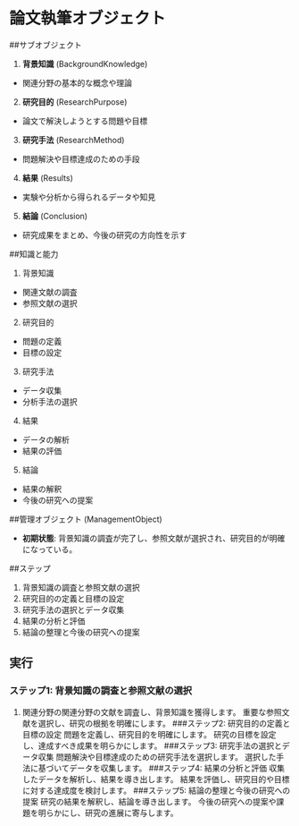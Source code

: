 # 論文執筆オブジェクト
##サブオブジェクト
1. **背景知識** (BackgroundKnowledge)
- 関連分野の基本的な概念や理論
2. **研究目的** (ResearchPurpose)
- 論文で解決しようとする問題や目標
3. **研究手法** (ResearchMethod)
- 問題解決や目標達成のための手段
4. **結果** (Results)
- 実験や分析から得られるデータや知見
5. **結論** (Conclusion)
- 研究成果をまとめ、今後の研究の方向性を示す

##知識と能力
1. 背景知識
- 関連文献の調査
- 参照文献の選択
2. 研究目的
- 問題の定義
- 目標の設定
3. 研究手法
- データ収集
- 分析手法の選択
4. 結果
- データの解析
- 結果の評価
5. 結論
- 結果の解釈
- 今後の研究への提案

##管理オブジェクト (ManagementObject)
- **初期状態**: 背景知識の調査が完了し、参照文献が選択され、研究目的が明確になっている。

##ステップ
1. 背景知識の調査と参照文献の選択
2. 研究目的の定義と目標の設定
3. 研究手法の選択とデータ収集
4. 結果の分析と評価
5. 結論の整理と今後の研究への提案

## 実行
### ステップ1: 背景知識の調査と参照文献の選択
1. 関連分野の関連分野の文献を調査し、背景知識を獲得します。
重要な参照文献を選択し、研究の根拠を明確にします。
###ステップ2: 研究目的の定義と目標の設定
問題を定義し、研究目的を明確にします。
研究の目標を設定し、達成すべき成果を明らかにします。
###ステップ3: 研究手法の選択とデータ収集
問題解決や目標達成のための研究手法を選択します。
選択した手法に基づいてデータを収集します。
###ステップ4: 結果の分析と評価
収集したデータを解析し、結果を導き出します。
結果を評価し、研究目的や目標に対する達成度を検討します。
###ステップ5: 結論の整理と今後の研究への提案
研究の結果を解釈し、結論を導き出します。
今後の研究への提案や課題を明らかにし、研究の進展に寄与します。
